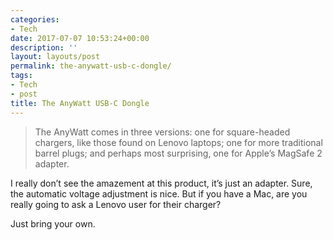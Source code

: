 ```yaml
---
categories:
- Tech
date: 2017-07-07 10:53:24+00:00
description: ''
layout: layouts/post
permalink: the-anywatt-usb-c-dongle/
tags:
- Tech
- post
title: The AnyWatt USB-C Dongle
---
```


<div class="kg-card-markdown"><!-- link[https://www.theverge.com/circuitbreaker/2017/7/5/15922220/anywatt-magsafe-usb-c-adapter-laptop-charging-pd-kickstarter-dongle] --></p>
<blockquote>
<p>The AnyWatt comes in three versions: one for square-headed chargers, like those found on Lenovo laptops; one for more traditional barrel plugs; and perhaps most surprising, one for Apple’s MagSafe 2 adapter.</p>
</blockquote>
<p>I really don&#8217;t see the amazement at this product, it&#8217;s just an adapter. Sure, the automatic voltage adjustment is nice. But if you have a Mac, are you really going to ask a Lenovo user for their charger?</p>
<p>Just bring your own.</p>
</div>
